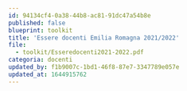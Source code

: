 ```yaml
---
id: 94134cf4-0a38-44b8-ac81-91dc47a54b8e
published: false
blueprint: toolkit
title: 'Essere docenti Emilia Romagna 2021/2022'
file:
  - toolkit/Esseredocenti2021-2022.pdf
categoria: docenti
updated_by: f1b9007c-1bd1-46f8-87e7-3347789e057e
updated_at: 1644915762
---
```

